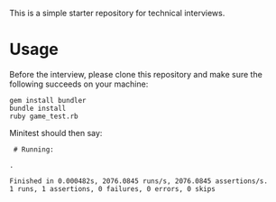 This is a simple starter repository for technical interviews.

# Usage

Before the interview, please clone this repository and make sure the following succeeds on your machine:

```
gem install bundler
bundle install
ruby game_test.rb
```

Minitest should then say:

```
 # Running:

.

Finished in 0.000482s, 2076.0845 runs/s, 2076.0845 assertions/s.
1 runs, 1 assertions, 0 failures, 0 errors, 0 skips
```
